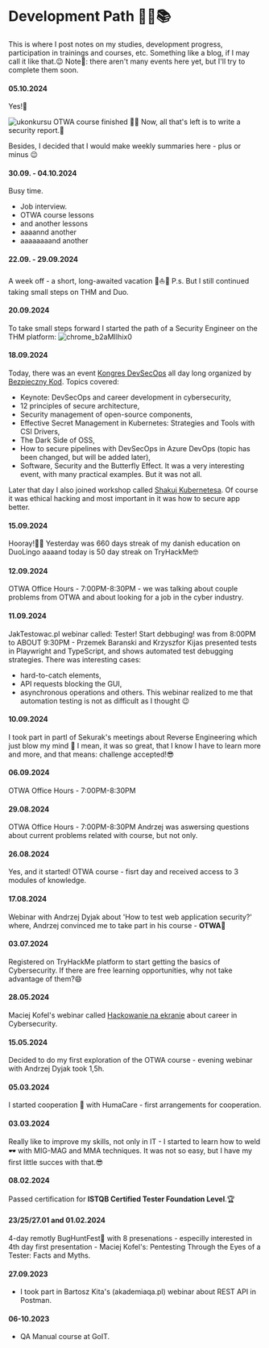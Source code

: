# Development Path 👣🚀📚
This is where I post notes on my studies, development progress, participation in trainings and courses, etc. Something like a blog, if I may call it like that.😉 Note📃: there aren't many events here yet, but I'll try to complete them soon.



#### 05.10.2024
Yes!🎉

![ukonkursu](https://github.com/user-attachments/assets/98fe0b7d-df0d-4f51-a1f6-95ee19b4c438)
OTWA course finished 🎉🤩 Now, all that's left is to write a security report.💪 


Besides, I decided that I would make weekly summaries here - plus or minus 😉


#### 30.09. - 04.10.2024
Busy time.
* Job interview.
* OTWA course lessons
* and another lessons
* aaaannd another
* aaaaaaaand another


#### 22.09. - 29.09.2024
A week off - a short, long-awaited vacation 🤩⛵️🌊
P.s. But I still continued taking small steps on THM and Duo.


#### 20.09.2024
To take small steps forward I started the path of a Security Engineer on the THM platform:
![chrome_b2aMIIhix0](https://github.com/user-attachments/assets/e956bd28-587d-419c-a45c-fac40097a7a8)


#### 18.09.2024
Today, there was an event [Kongres DevSecOps](https://www.youtube.com/watch?v=03AoBi4bLQ0) all day long organized by [Bezpieczny Kod](https://www.linkedin.com/company/bezpiecznykod/).
Topics covered:
- Keynote: DevSecOps and career development in cybersecurity,
- 12 principles of secure architecture,
- Security management of open-source components,
- Effective Secret Management in Kubernetes: Strategies and Tools with CSI Drivers,
- The Dark Side of OSS,
- How to secure pipelines with DevSecOps in Azure DevOps (topic has been changed, but will be added later),
- Software, Security and the Butterfly Effect.
It was a very interesting event, with many practical examples. But it was not all. 

Later that day I also joined workshop called [Shakuj Kubernetesa](https://www.youtube.com/live/OGPYp9Nf-qI). Of course it was ethical hacking and most important in it was how to secure app better.


#### 15.09.2024
Hooray!🎉🥳
Yesterday was 660 days streak of my danish education on DuoLingo aaaand today is 50 day streak on TryHackMe🤓


#### 12.09.2024
OTWA Office Hours - 7:00PM-8:30PM - we was talking about couple problems from OTWA and about looking for a job in the cyber industry.


#### 11.09.2024
JakTestowac.pl webinar called: Tester! Start debbuging! was from 8:00PM to ABOUT 9:30PM - Przemek Baranski and Krzyszfor Kijas presented tests in Playwright and TypeScript, and shows automated test debugging strategies. There was interesting cases:
  - hard-to-catch elements,
  - API requests blocking the GUI,
  - asynchronous operations and others.
This webinar realized to me that automation testing is not as difficult as I thought 😉


#### 10.09.2024
I took part in partI of Sekurak's meetings about Reverse Engineering which just blow my mind 🤯 I mean, it was so great, that I know I have to learn more and more, and that means: challenge accepted!😎


#### 06.09.2024
OTWA Office Hours - 7:00PM-8:30PM 


#### 29.08.2024
OTWA Office Hours - 7:00PM-8:30PM Andrzej was aswersing questions about current problems related with course, but not only.  


#### 26.08.2024
Yes, and it started! OTWA course - fisrt day and received access to 3 modules of knowledge.


#### 17.08.2024
Webinar with Andrzej Dyjak about 'How to test web application security?' where, Andrzej convinced me to take part in his course - **OTWA**🙌


#### 03.07.2024
Registered on TryHackMe platform to start getting the basics of Cybersecurity. If there are free learning opportunities, why not take advantage of them?😄


#### 28.05.2024
Maciej Kofel's webinar called [Hackowanie na ekranie](https://www.youtube.com/watch?v=vC6ijEVhFXY&t=3s) about career in Cybersecurity.  


#### 15.05.2024
Decided to do my first exploration of the OTWA course - evening webinar with Andrzej Dyjak took 1,5h. 


#### 05.03.2024
I started cooperation 🤝 with HumaCare - first arrangements for cooperation.


#### 03.03.2024
Really like to improve my skills, not only in IT - I started to learn how to weld 🕶 with MIG-MAG and MMA techniques. It was not so easy, but I have my first little succes with that.😎


#### 08.02.2024
Passed certification for **ISTQB Certified Tester Foundation Level**.🏆


#### 23/25/27.01 and 01.02.2024
4-day remotly BugHuntFest👾 with 8 presenations - especilly interested in 4th day first presentation - Maciej Kofel's: Pentesting Through the Eyes of a Tester: Facts and Myths. 

#### 27.09.2023
* I took part in Bartosz Kita's (akademiaqa.pl) webinar about REST API in Postman.

#### 06-10.2023
* QA Manual course at GoIT. 
